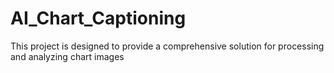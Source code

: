 # AI_Chart_Captioning
This project is designed to provide a comprehensive solution for processing and analyzing chart images
